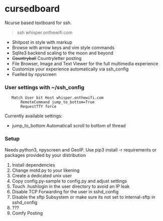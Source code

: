 # cursedboard
Ncurse based textboard for ssh. 
> ssh whisper.onthewifi.com

- Shitpost in style with markup 
- Browse with arrow keys and vim style commands 
- Sqlite3 backend scaling to the moon and beyond
- ~~Countryball~~ Countryletter posting
- File Browser, Image and Text Viewer for the full multimedia experience
- Customize your experience automatically via ssh\_config
- Fuelled by npyscreen

### User settings with ~/ssh\_config

```
   Match User bit Host whisper.onthewifi.com
       RemoteCommand jump_to_bottom=True
       RequestTTY force
```

Currently available settings:
- jump\_to\_bottom Automaticall scroll to bottom of thread


### Setup
Needs python3, npyscreen and GeoIP. Use pip3 install -r requirements or packages provided by your distribution 

1. Install dependencies
2. Change motd.py to your likening 
3. Create a dedicated unix user
4. Copy config.py-sample to config.py and adjust settings
5. Touch .hushlogin in the user directory to avoid an IP leak
6. Disable TCP Forwarding for the user in sshd\_config 
7. Disable the sftp Subsystem or make sure its not set to internal-sftp in sshd\_config
8. ???
9. Comfy Posting 
